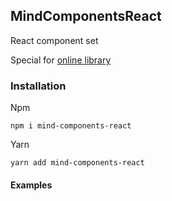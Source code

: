 ## MindComponentsReact

React component set

Special for [online library](https://github.com/MindBreakerGM/BookList)

### Installation


Npm
```
npm i mind-components-react
```
Yarn
```
yarn add mind-components-react
```

#### Examples
